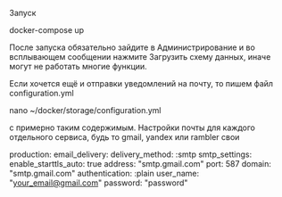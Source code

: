 
Запуск

docker-compose up

После запуска обязательно зайдите в Администрирование и во всплывающем сообщении нажмите Загрузить схему данных, иначе могут не работать многие функции.

Если хочется ещё и отправки уведомлений на почту, то пишем файл configuration.yml

nano ~/docker/storage/configuration.yml 

с примерно таким содержимым. Настройки почты для каждого отдельного сервиса, будь то gmail, yandex или rambler свои

 production:
   email_delivery:
     delivery_method: :smtp
     smtp_settings:
       enable_starttls_auto: true
       address: "smtp.gmail.com"
       port: 587
       domain: "smtp.gmail.com"
       authentication: :plain
       user_name: "your_email@gmail.com"
       password: "password" 
